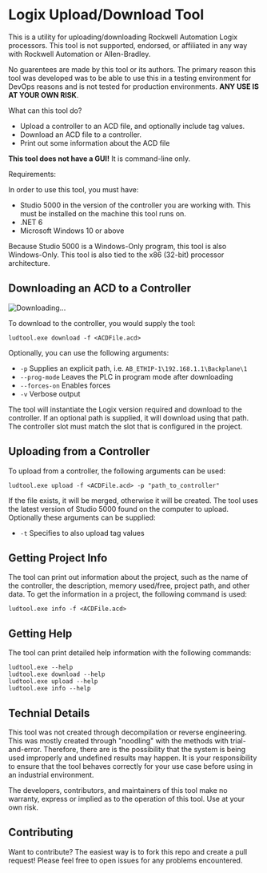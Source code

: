 # Logix Upload/Download Tool

This is a utility for uploading/downloading Rockwell Automation Logix processors. This tool
is not supported, endorsed, or affiliated in any way with Rockwell Automation or Allen-Bradley.

No guarentees are made by this tool or its authors. The primary reason this tool was developed
was to be able to use this in a testing environment for DevOps reasons and is not tested
for production environments. **ANY USE IS AT YOUR OWN RISK**.

What can this tool do?

- Upload a controller to an ACD file, and optionally include tag values.
- Download an ACD file to a controller.
- Print out some information about the ACD file

**This tool does not have a GUI!** It is command-line only.

Requirements:

In order to use this tool, you must have:

- Studio 5000 in the version of the controller you are working with. This must be installed
 on the machine this tool runs on. 
- .NET 6
- Microsoft Windows 10 or above

Because Studio 5000 is a Windows-Only program, this tool is also Windows-Only. This tool is
also tied to the x86 (32-bit) processor architecture. 

## Downloading an ACD to a Controller

![Downloading...](https://github.com/induautomate/ludtool/blob/master/ludtool_download.gif?raw=true)

To download to the controller, you would supply the tool:

`ludtool.exe download -f <ACDFile.acd>`

Optionally, you can use the following arguments:

- `-p` Supplies an explicit path, i.e. `AB_ETHIP-1\192.168.1.1\Backplane\1`
- `--prog-mode` Leaves the PLC in program mode after downloading
- `--forces-on` Enables forces
- `-v` Verbose output

The tool will instantiate the Logix version required and download to the controller. If
an optional path is supplied, it will download using that path. The controller slot must
match the slot that is configured in the project.

## Uploading from a Controller

To upload from a controller, the following arguments can be used:

`ludtool.exe upload -f <ACDFile.acd> -p "path_to_controller"`

If the file exists, it will be merged, otherwise it will be created. The tool uses the
latest version of Studio 5000 found on the computer to upload. Optionally these arguments
can be supplied:

- `-t` Specifies to also upload tag values

## Getting Project Info

The tool can print out information about the project, such as the name of the controller,
the description, memory used/free, project path, and other data. To get the information
in a project, the following command is used:

`ludtool.exe info -f <ACDFile.acd>`

## Getting Help

The tool can print detailed help information with the following commands:

`ludtool.exe --help`\
`ludtool.exe download --help`\
`ludtool.exe upload --help`\
`ludtool.exe info --help`

## Technial Details

This tool was not created through decompilation or reverse engineering. This was mostly
created through "noodling" with the methods with trial-and-error. Therefore, there are
is the possibility that the system is being used improperly and undefined results may
happen. It is your responsibility to ensure that the tool behaves correctly for your
use case before using in an industrial environment. 

The developers, contributors, and maintainers of this tool make no warranty, express
or implied as to the operation of this tool. Use at your own risk.

## Contributing

Want to contribute? The easiest way is to fork this repo and create a pull request!
Please feel free to open issues for any problems encountered.


